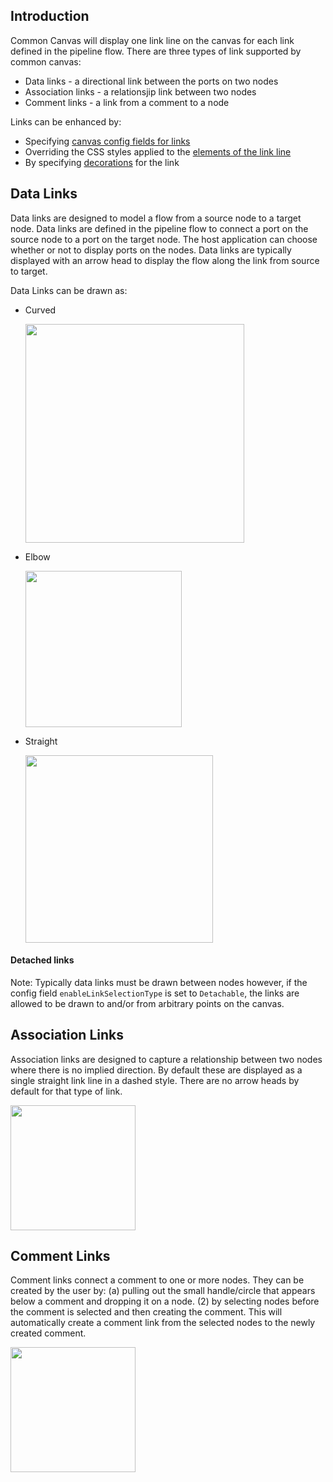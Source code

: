 ## Introduction
Common Canvas will display one link line on the canvas for each link defined in the pipeline flow. There are three types of link supported by common canvas:

* Data links - a directional link between the ports on two nodes
* Association links - a relationsjip link between two nodes
* Comment links - a link from a comment to a node

Links can be enhanced by:

* Specifying [canvas config fields for links](03.02.01-canvas-config.md/#links)
* Overriding the CSS styles applied to the [elements of the link line](03.06.03-link-customization.md)
* By specifying [decorations](01.01.04-decorations.md) for the link

## Data Links
Data links are designed to model a flow from a source node to a target node. Data links are defined in the pipeline flow to connect a port on the source node to a port on the target node. The host application can choose whether or not to display ports on the nodes. Data links are typically displayed with an arrow head to display the flow along the link from source to target.

Data Links can be drawn as:

* Curved

    <img src="../assets/cc-link-curve.png" width="350" />

* Elbow

    <img src="../assets/cc-link-elbow.png" width="250" />

* Straight

    <img src="../assets/cc-link-straight.png" width="300" />

#### Detached links

Note: Typically data links must be drawn between nodes however, if the config field `enableLinkSelectionType` is set to `Detachable`, the links are allowed to be drawn to and/or from arbitrary points on the canvas.

## Association Links

Association links are designed to capture a relationship between two nodes where there is no implied direction. By default these are displayed as a single straight link line in a dashed style. There are no arrow heads by default for that type of link.

<img src="../assets/cc-link-assoc.png" width="200" />

## Comment Links

Comment links connect a comment to one or more nodes. They can be created by the user by: (a) pulling out the small handle/circle that appears below a comment and dropping it on a node. (2) by selecting nodes before the comment is selected and then creating the comment. This will automatically create a comment link from the selected nodes to the newly created comment.

<img src="../assets/cc-link-comment.png" width="200" />



